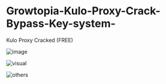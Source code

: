 # Growtopia-Kulo-Proxy-Crack-Bypass-Key-system-
Kulo Proxy Cracked (FREE)




![image](https://github.com/Evorrtez/Growtopia-Kulo-Proxy-Crack-Bypass-Key-system-/assets/161077538/fe8b64b4-35c9-4723-858c-9a6077ece36f)



![visual](https://github.com/Evorrtez/Growtopia-Kulo-Proxy-Crack-Bypass-Key-system-/assets/161077538/e4a17201-6ca7-4c85-af4e-8d85e9be14f4)

![others](https://github.com/Evorrtez/Growtopia-Kulo-Proxy-Crack-Bypass-Key-system-/assets/161077538/d6a14461-2fa9-4976-9999-7bbc401840a5)
